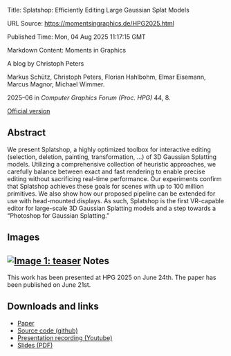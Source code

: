 Title: Splatshop: Efficiently Editing Large Gaussian Splat Models

URL Source: https://momentsingraphics.de/HPG2025.html

Published Time: Mon, 04 Aug 2025 11:17:15 GMT

Markdown Content:
Moments in Graphics

A blog by Christoph Peters

Markus Schütz, Christoph Peters, Florian Hahlbohm, Elmar Eisemann, Marcus Magnor, Michael Wimmer. 

 2025–06 in _Computer Graphics Forum (Proc. HPG)_ 44, 8.

[Official version](https://doi.org/10.1111/cgf.70214)

Abstract
--------

We present Splatshop, a highly optimized toolbox for interactive editing (selection, deletion, painting, transformation, ...) of 3D Gaussian Splatting models. Utilizing a comprehensive collection of heuristic approaches, we carefully balance between exact and fast rendering to enable precise editing without sacrificing real-time performance. Our experiments confirm that Splatshop achieves these goals for scenes with up to 100 million primitives. We also show how our proposed pipeline can be extended for use with head-mounted displays. As such, Splatshop is the first VR-capable editor for large-scale 3D Gaussian Splatting models and a step towards a “Photoshop for Gaussian Splatting.”

Images
------

[![Image 1: teaser](https://momentsingraphics.de/Media/HPG2025/teaser.jpg)](https://momentsingraphics.de/Media/HPG2025/teaser.jpg)
Notes
-----

This work has been presented at HPG 2025 on June 24th. The paper has been published on June 21st.

Downloads and links
-------------------

*   [Paper](https://momentsingraphics.de/Media/HPG2025/schutz2025-splatshop-paper.pdf)
*   [Source code (github)](https://github.com/m-schuetz/Splatshop)
*   [Presentation recording (Youtube)](https://www.youtube.com/watch?v=md6SXpbHbZE&t=3353s)
*   [Slides (PDF)](https://momentsingraphics.de/Media/HPG2025/schutz2025-splatshop-slides.pdf)